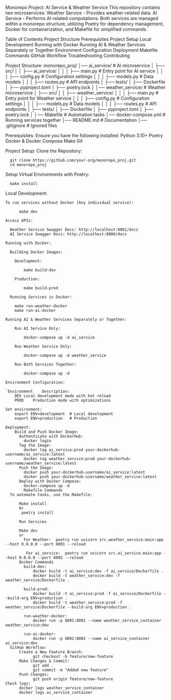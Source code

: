 Monorepo Project: AI Service & Weather Service
  This repository contains two microservices:
    Weather Service - Provides weather-related data.
    AI Service - Performs AI-related computations.
  Both services are managed within a monorepo structure, utilizing Poetry for dependency management, Docker for containerization, and Makefile for simplified commands.

  Table of Contents
    Project Structure
    Prerequisites
    Project Setup
    Local Development
    Running with Docker
    Running AI & Weather Services Separately or Together
    Environment Configuration
    Deployment
    Makefile Commands
    GitHub Workflow
    Troubleshooting
    Contributing

  Project Structure:
    monorepo_proj/
    │── ai_service/                 # AI microservice
    │   ├── src/
    │   │   ├── ai_service/
    │   │   │   ├── main.py         # Entry point for AI service
    │   │   │   ├── config.py       # Configuration settings
    │   │   │   ├── models.py       # Data models
    │   │   │   ├── routes.py       # API endpoints
    │   ├── tests/
    │   ├── Dockerfile
    │   ├── pyproject.toml
    │   ├── poetry.lock
    │
    │── weather_service/             # Weather microservice
    │   ├── src/
    │   │   ├── weather_service/
    │   │   │   ├── main.py         # Entry point for Weather service
    │   │   │   ├── config.py       # Configuration settings
    │   │   │   ├── models.py       # Data models
    │   │   │   ├── routes.py       # API endpoints
    │   ├── tests/
    │   ├── Dockerfile
    │   ├── pyproject.toml
    │   ├── poetry.lock
    │
    │── Makefile                     # Automation tasks
    │── docker-compose.yml            # Running services together
    │── README.md                     # Documentation
    │── .gitignore                     # Ignored files

Prerequisites:
  Ensure you have the following installed:
    Python 3.10+
    Poetry
    Docker & Docker Compose
    Make
    Git

Project Setup:
  Clone the Repository:
  
      git clone https://github.com/your-org/monorepo_proj.git
      cd monorepo_proj
 
  Setup Virtual Environments with Poetry:
   
      make install
 
  Local Development:
   
    To run services without Docker (Any individual service):
       
          make dev
          
    Access APIs:

      Weather Service Swagger Docs: http://localhost:8001/docs
      AI Service Swagger Docs: http://localhost:8000/docs
    
    Running with Docker:
    
      Building Docker Images:
        
        Development:
            
            make build-dev
       
        Production:
            
            make build-prod
     
      Running Services in Docker:
      
        make run-weather-docker
        make run-ai-docker
    
    Running AI & Weather Services Separately or Together:
    
        Run AI Service Only:
        
            docker-compose up -d ai_service
       
        Run Weather Service Only:

            docker-compose up -d weather_service
        
        Run Both Services Together:
        
            docker-compose up -d
   
    Environment Configuration:
    
    `Environment	Description:
        DEV	Local development mode with hot reload
        PROD	Production mode with optimizations
    
    Set environment:
        export ENV=development  # Local development
        export ENV=production   # Production
   
    Deployment:
        Build and Push Docker Image:
          Authenticate with DockerHub:
            docker login
          Tag the Image:
            docker tag ai_service:prod your-dockerhub-username/ai_service:latest
            docker tag weather_service:prod your-dockerhub-username/weather_service:latest
          Push the Image:
            docker push your-dockerhub-username/ai_service:latest
            docker push your-dockerhub-username/weather_service:latest
          Deploy with Docker Compose:
            docker-compose up -d
            Makefile Commands
      To automate tasks, use the Makefile: 

          Make install
          Or
           poetry install
          
          Run Services
         
          Make dev 
          or
            For Weather:  poetry run uvicorn src.weather_service.main:app --host 0.0.0.0 --port 8001 --reload
       
             For ai_service:  poetry run uvicorn src.ai_service.main:app --host 0.0.0.0 --port 8002 --reload
          Docker Commands
            build-dev:
                docker build -t ai_service:dev -f ai_service/Dockerfile .
                docker build -t weather_service:dev -f weather_service/Dockerfile .
            
            build-prod:
                docker build -t ai_service:prod -f ai_service/Dockerfile --build-arg ENV=production .
                docker build -t weather_service:prod -f weather_service/Dockerfile --build-arg ENV=production .

            run-weather-docker:
                docker run -p 8001:8001 --name weather_service_container weather_service:dev
            
            run-ai-docker:
                docker run -p 8002:8002 --name ai_service_container ai_service:dev
      GitHub Workflow:
          Create a New Feature Branch:
                git checkout -b feature/new-feature
          Make Changes & Commit:
                git add .
                git commit -m "Added new feature"
          Push Changes:
                git push origin feature/new-feature
    Check logs:
          docker logs weather_service_container
          docker logs ai_service_container
